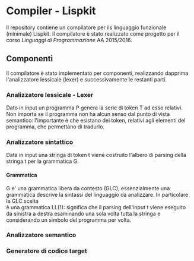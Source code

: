 # Compiler - Lispkit

Il repository contiene un compilatore per ils
linguaggio funzionale (minimale) Lispkit.
Il compilatore è stato realizzato come progetto per il corso
*Linguaggi di Programmazione* AA 2015/2016.

## Componenti

Il compilatore è stato implementato per componenti, realizzando
dapprima l'analizzatore lessicale (lexer) e successivamente le restanti parti.

### Analizzatore lessicale - Lexer

Dato in input un programma P genera la serie di token T ad esso relativi.
Non importa se il programma non ha alcun senso dal punto di vista semantico: l'importante è che esistano dei token, relativi agli elementi del programma,
che permettano di tradurlo.

### Analizzatore sintattico

Data in input una stringa di token t viene costruito l'albero di parsing della stringa t per la grammatica G.  

#### Grammatica

G e' una grammatica libera da contesto (GLC), essenzialmente una grammatica descrive la sintassi del linguaggio da analizzare. In particolare la GLC scelta  
è una grammatica LL(1): significa che il parsing dell'input t viene eseguito da sinistra a destra esaminando una sola volta tutta la stringa e considerando un simbolo del programma per volta.  

### Analizzatore semantico

### Generatore di codice target
